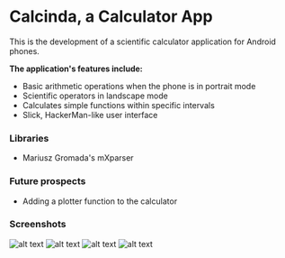 # Calcinda, a Calculator App
This is the development of a scientific calculator application for Android phones.

**The application's features include:**

* Basic arithmetic operations when the phone is in portrait mode
* Scientific operators in landscape mode
* Calculates simple functions within specific intervals
* Slick, HackerMan-like user interface

### Libraries

* Mariusz Gromada's mXparser

### Future prospects

* Adding a plotter function to the calculator

### Screenshots

![alt text](http://i.imgur.com/JLSFnvW.png "Portrait view")
![alt text](http://i.imgur.com/piGgQzU.png "Portrait view button press")
![alt text](http://i.imgur.com/Qq4Kqb3.png "Landscape view")
![alt text](http://i.imgur.com/wpC7s8d.png "Landscape view with input")



